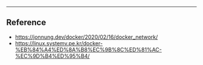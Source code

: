 

---
## Reference
- https://jonnung.dev/docker/2020/02/16/docker_network/
- https://linux.systemv.pe.kr/docker-%EB%84%A4%ED%8A%B8%EC%9B%8C%ED%81%AC-%EC%9D%B4%ED%95%B4/
